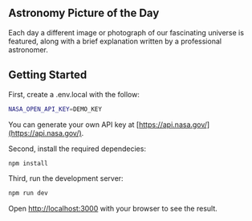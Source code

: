 
## Astronomy Picture of the Day

Each day a different image or photograph of our fascinating universe is featured, along with a brief explanation written by a professional astronomer.

## Getting Started

First, create a .env.local with the follow:

```bash
NASA_OPEN_API_KEY=DEMO_KEY
```

You can generate your own API key at [https://api.nasa.gov/](https://api.nasa.gov/).

Second, install the required dependecies:

```bash
npm install
```

Third, run the development server:

```bash
npm run dev
```

Open [http://localhost:3000](http://localhost:3000) with your browser to see the result.

